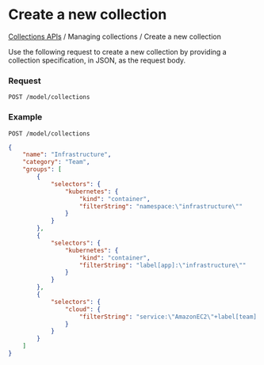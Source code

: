 # Create a new collection

[Collections APIs](./#table-of-contents) / Managing collections / Create a new collection

Use the following request to create a new collection by providing a collection specification, in JSON, as the request body.

### Request

```http
POST /model/collections
```

### Example

```http
POST /model/collections
```

```json
{
    "name": "Infrastructure",
    "category": "Team", 
    "groups": [
        {
            "selectors": {
                "kubernetes": {
                    "kind": "container",
                    "filterString": "namespace:\"infrastructure\""
                }
            }
        },
        {
            "selectors": {
                "kubernetes": {
                    "kind": "container",
                    "filterString": "label[app]:\"infrastructure\""
                }
            }
        },
        {
            "selectors": {
                "cloud": {
                    "filterString": "service:\"AmazonEC2\"+label[team]:\"infrastructure\""
                }
            }
        }
    ]
}
```
